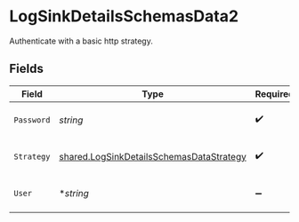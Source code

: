 # LogSinkDetailsSchemasData2

Authenticate with a basic http strategy.


## Fields

| Field                                                                                                | Type                                                                                                 | Required                                                                                             | Description                                                                                          | Example                                                                                              |
| ---------------------------------------------------------------------------------------------------- | ---------------------------------------------------------------------------------------------------- | ---------------------------------------------------------------------------------------------------- | ---------------------------------------------------------------------------------------------------- | ---------------------------------------------------------------------------------------------------- |
| `Password`                                                                                           | *string*                                                                                             | :heavy_check_mark:                                                                                   | Password for basic http authentication.                                                              | secret-password                                                                                      |
| `Strategy`                                                                                           | [shared.LogSinkDetailsSchemasDataStrategy](../../models/shared/logsinkdetailsschemasdatastrategy.md) | :heavy_check_mark:                                                                                   | Basic HTTP authentication strategy.                                                                  | basic                                                                                                |
| `User`                                                                                               | **string*                                                                                            | :heavy_minus_sign:                                                                                   | Username for basic http authentication.                                                              | my-user                                                                                              |